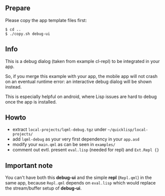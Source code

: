 
Prepare
-------

Please copy the app template files first:
```
$ cd ..
$ ./copy.sh debug-ui
```


Info
----

This is a debug dialog (taken from example cl-repl) to be integrated in your
app.

So, if you merge this example with your app, the mobile app will not crash on
an eventual runtime error: an interactive debug dialog will be shown instead.

This is especially helpful on android, where Lisp issues are hard to debug once
the app is installed.


Howto
-----

* extract `local-projects/lqml-debug.tgz` under `~/quicklisp/local-projects/`
* add `lqml-debug` as your very first dependency in your `app.asd`
* modify your `main.qml` as can be seen in `examples/`
* comment out evtl. present `eval.lisp` (needed for repl) and `Ext.Repl {}`


Important note
--------------

You can't have both this **debug-ui** and the simple **repl** (`Repl.qml`) in
the same app, because `Repl.qml` depends on `eval.lisp` which would replace
the stream/buffer setup of **debug-ui**.
